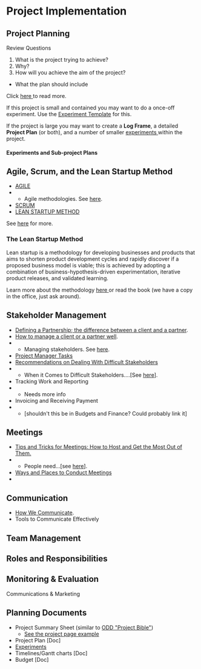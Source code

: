 # Project Implementation

## **Project Planning**

Review Questions

1. What is the project trying to achieve? 
2. Why? 
3. How will you achieve the aim of the project? 

* What the plan should include

Click [here ](project-planning.md)to read more. 



If this project is small and contained you may want to do a once-off experiment. Use the [Experiment Template](https://docs.google.com/document/d/1Lg0rxIoDVkskMqfdbEtj43gCw_cMYb2zrVe_ZrWhbR4/edit) for this.

If the project is large you may want to create a **Log Frame**, a detailed **Project Plan** \(or both\), and a number of smaller [experiments ](https://docs.google.com/document/d/1Lg0rxIoDVkskMqfdbEtj43gCw_cMYb2zrVe_ZrWhbR4/edit)within the project.

#### Experiments and Sub-project Plans

## Agile, Scrum, and the Lean Startup Method

* [AGILE](agile-and-scrum.md#agile)
* * Agile methodologies. See [here](agile-and-scrum.md#agile-methodologies).
* [SCRUM](agile-and-scrum.md#scrum)
* [LEAN STARTUP METHOD](agile-and-scrum.md#lean-startup-method)

See [here](agile-and-scrum.md) for more. 



### The Lean Startup Method

Lean startup is a methodology for developing businesses and products that aims to shorten product development cycles and rapidly discover if a proposed business model is viable; this is achieved by adopting a combination of business-hypothesis-driven experimentation, iterative product releases, and validated learning.

Learn more about the methodology [here ](http://theleanstartup.com/principles)or read the book \(we have a copy in the office, just ask around\).

## Stakeholder Management

* [Defining a Partnership; the difference between a client and a partner](stakeholder-management.md#the-difference-between-a-client-and-a-partner). 
* [How to manage a client or a partner well](stakeholder-management.md#how-to-manage-a-client-or-partner-well). 
* * Managing stakeholders. See [here](stakeholder-management.md#managing-stakeholders). 
* [Project Manager Tasks](stakeholder-management.md#project-manager-tasks)
* [Recommendations on Dealing With Difficult Stakeholders](stakeholder-management.md#recommendations-on-dealing-with-difficult-stakeholders)
* * When it Comes to Difficult Stakeholders....\[See [here](stakeholder-management.md#when-it-comes-to-difficult-stakeholders)\].
* Tracking Work and Reporting
* * Needs more info
* Invoicing and Receiving Payment
* * \[shouldn't this be in Budgets and Finance? Could probably link it\]

## Meetings

* [Tips and Tricks for Meetings: How to Host and Get the Most Out of Them.](meetings.md) 
* * People need...\[see [here](meetings.md#people-need)\].
* [Ways and Places to Conduct Meetings](meetings.md#ways-and-places-to-conduct-meetings)
* 
## Communication

* [How We Communicate](communication.md#communication). 
* Tools to Communicate Effectively



## Team Management

## Roles and Responsibilities



## Monitoring & Evaluation

Communications & Marketing





## Planning Documents

* Project Summary Sheet \(similar to [ODD "Project Bible"](https://docs.google.com/document/d/1YDcrEaRN2DSnix00GcgjRQAtSTykgvtcWYBOZZqOWhs/edit)\)
  * [See the project page example](https://adieya2.dreamhosters.com/index.php?title=Business_Portal)
* Project Plan \[Doc\]
* [Experiments](https://docs.google.com/document/d/1Lg0rxIoDVkskMqfdbEtj43gCw_cMYb2zrVe_ZrWhbR4/edit)
* Timelines/Gantt charts \[Doc\]
* Budget \[Doc\]



